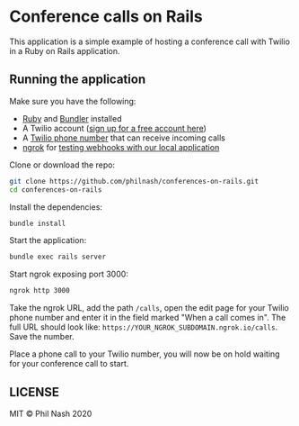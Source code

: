 # Conference calls on Rails

This application is a simple example of hosting a conference call with Twilio in a Ruby on Rails application.

## Running the application

Make sure you have the following:

* [Ruby](ruby-lang.org/) and [Bundler](https://bundler.io/) installed
* A Twilio account ([sign up for a free account here](https://www.twilio.com/try-twilio))
* A [Twilio phone number](https://www.twilio.com/user/account/phone-numbers/incoming) that can receive incoming calls
* [ngrok](https://ngrok.com) for [testing webhooks with our local application](https://www.twilio.com/user/account/phone-numbers/incoming)

Clone or download the repo:

```bash
git clone https://github.com/philnash/conferences-on-rails.git
cd conferences-on-rails
```

Install the dependencies:

```bash
bundle install
```

Start the application:

```bash
bundle exec rails server
```

Start ngrok exposing port 3000:

```bash
ngrok http 3000
```

Take the ngrok URL, add the path `/calls`, open the edit page for your Twilio phone number and enter it in the field marked "When a call comes in". The full URL should look like: `https://YOUR_NGROK_SUBDOMAIN.ngrok.io/calls`. Save the number.

Place a phone call to your Twilio number, you will now be on hold waiting for your conference call to start.

## LICENSE

MIT © Phil Nash 2020